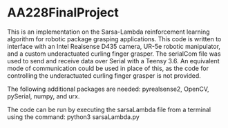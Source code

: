 # AA228FinalProject

This is an implementation on the Sarsa-Lambda reinforcement learning algorithm for robotic package grasping applications. This code is written to interface with an Intel Realsense D435 camera, UR-5e robotic manipulator, and a custom underactuated curling finger grasper. The serialCom file was used to send and receive data over Serial with a Teensy 3.6. An equivalent mode of communication could be used in place of this, as the code for controlling the underactuated curling finger grasper is not provided.

The following additional packages are needed: pyrealsense2, OpenCV, pySerial, numpy, and urx. 

The code can be run by executing the sarsaLambda file from a terminal using the command: python3 sarsaLambda.py
